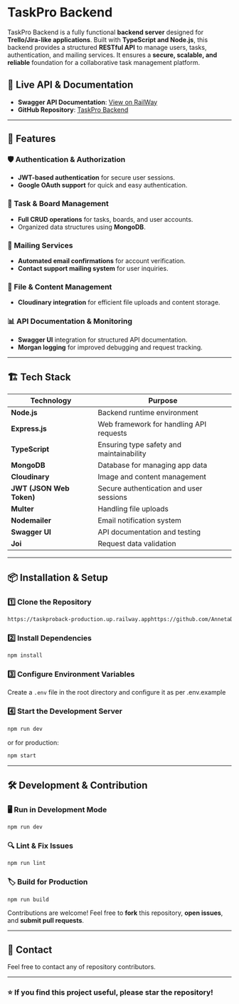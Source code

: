 # TaskPro Backend

TaskPro Backend is a fully functional **backend server** designed for **Trello/Jira-like applications**. Built with **TypeScript and Node.js**, this backend provides a structured **RESTful API** to manage users, tasks, authentication, and mailing services. It ensures a **secure, scalable, and reliable** foundation for a collaborative task management platform.

## 🔗 Live API & Documentation

- **Swagger API Documentation**: [View on RailWay](https://taskproback-production.up.railway.app/api-docs/)
- **GitHub Repository**: [TaskPro Backend](https://github.com/AnnetaDe/taskProBack)

---

## 🚀 Features

### 🛡️ Authentication & Authorization
- **JWT-based authentication** for secure user sessions.
- **Google OAuth support** for quick and easy authentication.

### 📌 Task & Board Management
- **Full CRUD operations** for tasks, boards, and user accounts.
- Organized data structures using **MongoDB**.

### 📩 Mailing Services
- **Automated email confirmations** for account verification.
- **Contact support mailing system** for user inquiries.

### 🛂 File & Content Management
- **Cloudinary integration** for efficient file uploads and content storage.

### 📊 API Documentation & Monitoring
- **Swagger UI** integration for structured API documentation.
- **Morgan logging** for improved debugging and request tracking.

---

## 🏗️ Tech Stack

| Technology  | Purpose |
|-------------|---------|
| **Node.js** | Backend runtime environment |
| **Express.js** | Web framework for handling API requests |
| **TypeScript** | Ensuring type safety and maintainability |
| **MongoDB** | Database for managing app data |
| **Cloudinary** | Image and content management |
| **JWT (JSON Web Token)** | Secure authentication and user sessions |
| **Multer** | Handling file uploads |
| **Nodemailer** | Email notification system |
| **Swagger UI** | API documentation and testing |
| **Joi** | Request data validation |

---

## 📦 Installation & Setup

### 1️⃣ Clone the Repository
```sh
https://taskproback-production.up.railway.apphttps://github.com/AnnetaDe/taskProBack
```

### 2️⃣ Install Dependencies
```sh
npm install
```

### 3️⃣ Configure Environment Variables
Create a `.env` file in the root directory and configure it as per .env.example

### 4️⃣ Start the Development Server
```sh
npm run dev
```
or for production:
```sh
npm start
```

---

## 🛠 Development & Contribution

### 🖥️ Run in Development Mode
```sh
npm run dev
```

### 🔍 Lint & Fix Issues
```sh
npm run lint
```

### 🏷️ Build for Production
```sh
npm run build
```

Contributions are welcome! Feel free to **fork** this repository, **open issues**, and **submit pull requests**.

---

## 📨 Contact

Feel free to contact any of repository contributors.

---

### ⭐ If you find this project useful, please **star** the repository!


